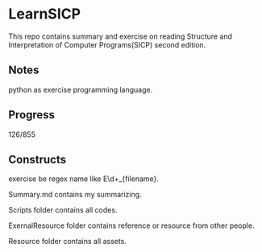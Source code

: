 # LearnSICP

This repo contains summary and exercise on reading Structure and Interpretation of Computer Programs(SICP) second edition.

## Notes

python as exercise programming language.

## Progress

126/855

## Constructs

exercise be regex name like E\d+_{filename}.

Summary.md contains my summarizing.

Scripts folder contains all codes.

ExernalResource folder contains reference or resource from other people.

Resource folder contains all assets.